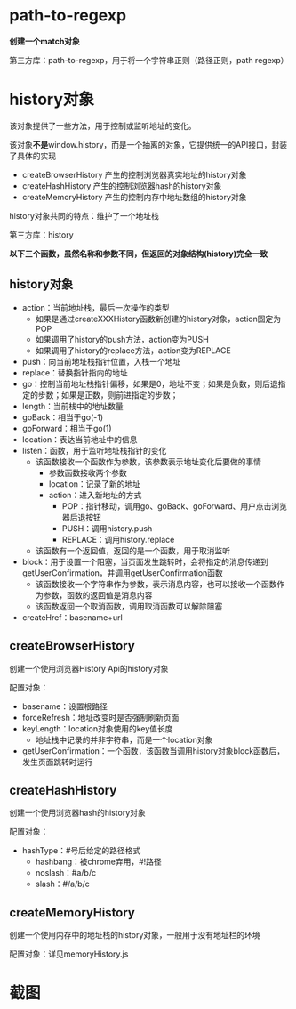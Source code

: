 # path-to-regexp

**创建一个match对象**

第三方库：path-to-regexp，用于将一个字符串正则（路径正则，path regexp）

# history对象

该对象提供了一些方法，用于控制或监听地址的变化。

该对象**不是**window.history，而是一个抽离的对象，它提供统一的API接口，封装了具体的实现

- createBrowserHistory  产生的控制浏览器真实地址的history对象
- createHashHistory  产生的控制浏览器hash的history对象
- createMemoryHistory  产生的控制内存中地址数组的history对象

history对象共同的特点：维护了一个地址栈

第三方库：history

**以下三个函数，虽然名称和参数不同，但返回的对象结构(history)完全一致**

## history对象

- action：当前地址栈，最后一次操作的类型
  - 如果是通过createXXXHistory函数新创建的history对象，action固定为POP
  - 如果调用了history的push方法，action变为PUSH
  - 如果调用了history的replace方法，action变为REPLACE
- push：向当前地址栈指针位置，入栈一个地址
- replace：替换指针指向的地址
- go：控制当前地址栈指针偏移，如果是0，地址不变；如果是负数，则后退指定的步数；如果是正数，则前进指定的步数；
- length：当前栈中的地址数量
- goBack：相当于go(-1)
- goForward：相当于go(1)
- location：表达当前地址中的信息
- listen：函数，用于监听地址栈指针的变化
  - 该函数接收一个函数作为参数，该参数表示地址变化后要做的事情
    - 参数函数接收两个参数
    - location：记录了新的地址
    - action：进入新地址的方式
      - POP：指针移动，调用go、goBack、goForward、用户点击浏览器后退按钮
      - PUSH：调用history.push
      - REPLACE：调用history.replace
  - 该函数有一个返回值，返回的是一个函数，用于取消监听
- block：用于设置一个阻塞，当页面发生跳转时，会将指定的消息传递到getUserConfirmation，并调用getUserConfirmation函数
  - 该函数接收一个字符串作为参数，表示消息内容，也可以接收一个函数作为参数，函数的返回值是消息内容
  - 该函数返回一个取消函数，调用取消函数可以解除阻塞
- createHref：basename+url

## createBrowserHistory

创建一个使用浏览器History Api的history对象

配置对象：

- basename：设置根路径
- forceRefresh：地址改变时是否强制刷新页面
- keyLength：location对象使用的key值长度
  - 地址栈中记录的并非字符串，而是一个location对象
- getUserConfirmation：一个函数，该函数当调用history对象block函数后，发生页面跳转时运行

## createHashHistory

创建一个使用浏览器hash的history对象

配置对象：

- hashType：#号后给定的路径格式
  - hashbang：被chrome弃用，#!路径
  - noslash：#a/b/c
  - slash：#/a/b/c

## createMemoryHistory

创建一个使用内存中的地址栈的history对象，一般用于没有地址栏的环境

配置对象：详见memoryHistory.js

# 截图